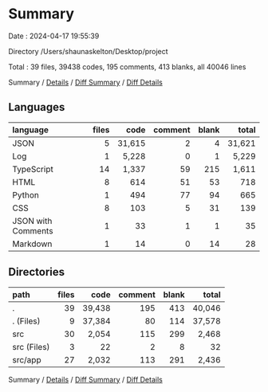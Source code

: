 # Summary

Date : 2024-04-17 19:55:39

Directory /Users/shaunaskelton/Desktop/project

Total : 39 files,  39438 codes, 195 comments, 413 blanks, all 40046 lines

Summary / [Details](details.md) / [Diff Summary](diff.md) / [Diff Details](diff-details.md)

## Languages
| language | files | code | comment | blank | total |
| :--- | ---: | ---: | ---: | ---: | ---: |
| JSON | 5 | 31,615 | 2 | 4 | 31,621 |
| Log | 1 | 5,228 | 0 | 1 | 5,229 |
| TypeScript | 14 | 1,337 | 59 | 215 | 1,611 |
| HTML | 8 | 614 | 51 | 53 | 718 |
| Python | 1 | 494 | 77 | 94 | 665 |
| CSS | 8 | 103 | 5 | 31 | 139 |
| JSON with Comments | 1 | 33 | 1 | 1 | 35 |
| Markdown | 1 | 14 | 0 | 14 | 28 |

## Directories
| path | files | code | comment | blank | total |
| :--- | ---: | ---: | ---: | ---: | ---: |
| . | 39 | 39,438 | 195 | 413 | 40,046 |
| . (Files) | 9 | 37,384 | 80 | 114 | 37,578 |
| src | 30 | 2,054 | 115 | 299 | 2,468 |
| src (Files) | 3 | 22 | 2 | 8 | 32 |
| src/app | 27 | 2,032 | 113 | 291 | 2,436 |

Summary / [Details](details.md) / [Diff Summary](diff.md) / [Diff Details](diff-details.md)